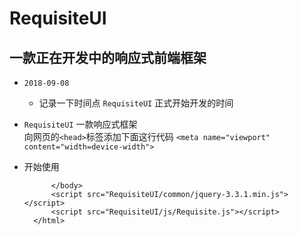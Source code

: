 # RequisiteUI
## 一款正在开发中的响应式前端框架
* `2018-09-08`
    * 记录一下时间点 `RequisiteUI` 正式开始开发的时间
* `RequisiteUI` 一款响应式框架 <br>
        向网页的`<head>`标签添加下面这行代码
        `<meta name="viewport" content="width=device-width">`
* 开始使用 <br>
        <!doctype html>
        <html>
            <head>
                <meta charset="utf-8">
                <title>RequisiteUI</title>
                <meta name="viewport" content="width=device-width">
                <link rel="stylesheet" href="RequisiteUI/css/RequisiteUI.css">
            </head>
            <body>

            </body>
            <script src="RequisiteUI/common/jquery-3.3.1.min.js"></script>
            <script src="RequisiteUI/js/Requisite.js"></script>
        </html>

